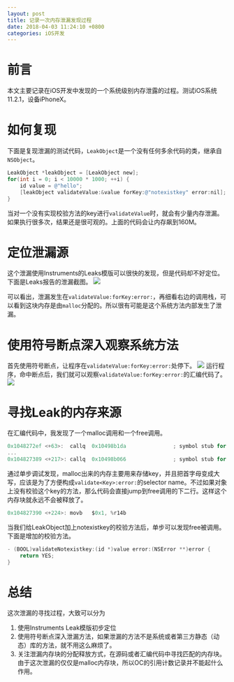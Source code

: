 ```yaml
---
layout: post
title: 记录一次内存泄漏发现过程
date: 2018-04-03 11:24:10 +0800
categories: iOS开发
---
```


# 前言
本文主要记录在iOS开发中发现的一个系统级别内存泄露的过程。测试iOS系统11.2.1，设备iPhoneX。

# 如何复现
下面是复现泄漏的测试代码，`LeakObject`是一个没有任何多余代码的类，继承自`NSObject`。
```objectivec
LeakObject *leakObject = [LeakObject new];
for(int i = 0; i < 10000 * 1000; ++i) {
    id value = @"hello";
    [leakObject validateValue:&value forKey:@"notexistkey" error:nil];
}
```
当对一个没有实现校验方法的key进行`validateValue`时，就会有少量内存泄漏。如果执行很多次，结果还是很可观的。上面的代码会让内存飙到160M。

# 定位泄漏源
这个泄漏使用Instruments的Leaks模版可以很快的发现，但是代码却不好定位。下面是Leaks报告的泄漏截图。
![](https://user-gold-cdn.xitu.io/2018/4/17/162d19775081f680?w=1240&h=233&f=jpeg&s=32123)

可以看出，泄漏发生在`validateValue:forKey:error:`，再细看右边的调用栈，可以看到这块内存是由`malloc`分配的。所以很有可能是这个系统方法内部发生了泄漏。

# 使用符号断点深入观察系统方法
首先使用符号断点，让程序在`validateValue:forKey:error:`处停下。
![](https://user-gold-cdn.xitu.io/2018/4/17/162d197750bcc39e?w=1240&h=518&f=png&s=205544)
运行程序，命中断点后，我们就可以观察`validateValue:forKey:error:`的汇编代码了。
![](https://user-gold-cdn.xitu.io/2018/4/17/162d197750e0badd?w=1240&h=916&f=jpeg&s=136552)

# 寻找Leak的内存来源
在汇编代码中，我发现了一个malloc调用和一个free调用。
```c
0x1048272ef <+63>:  callq  0x10498b1da               ; symbol stub for: malloc
...
0x104827389 <+217>: callq  0x10498b066               ; symbol stub for: free
```
通过单步调试发现，malloc出来的内存主要用来存储key，并且把首字母变成大写，应该是为了方便构成`validate<Key>:error:`的selector name。不过如果对象上没有校验这个key的方法，那么代码会直接jump到free调用的下二行。这样这个内存块就永远不会被释放了。
```c
0x104827390 <+224>: movb   $0x1, %r14b
```
当我们给LeakObject加上notexistkey的校验方法后，单步可以发现free被调用。下面是增加的校验方法。
```objectivec
- (BOOL)validateNotexistkey:(id *)value error:(NSError **)error {
    return YES;
}
```

# 总结
这次泄漏的寻找过程，大致可以分为
1. 使用Instruments Leak模版初步定位
1. 使用符号断点深入泄漏方法，如果泄漏的方法不是系统或者第三方静态（动态）库的方法，就不用这么麻烦了。
1. 关注泄漏内存块的分配释放方式，在源码或者汇编代码中寻找匹配的内存块。
由于这次泄漏的仅仅是malloc内存块，所以OC的引用计数记录并不能起什么作用。